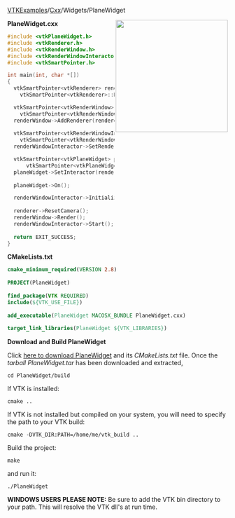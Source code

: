[VTKExamples](/index/)/[Cxx](/Cxx)/Widgets/PlaneWidget

<img align="right" src="https://github.com/lorensen/VTKExamples/blob/gh-pages/Testing/Baseline/Widgets/TestPlaneWidget.png?raw=true" width="256" />

**PlaneWidget.cxx**
```c++
#include <vtkPlaneWidget.h>
#include <vtkRenderer.h>
#include <vtkRenderWindow.h>
#include <vtkRenderWindowInteractor.h>
#include <vtkSmartPointer.h>

int main(int, char *[])
{  
  vtkSmartPointer<vtkRenderer> renderer = 
    vtkSmartPointer<vtkRenderer>::New();

  vtkSmartPointer<vtkRenderWindow> renderWindow = 
    vtkSmartPointer<vtkRenderWindow>::New();
  renderWindow->AddRenderer(renderer);
  
  vtkSmartPointer<vtkRenderWindowInteractor> renderWindowInteractor = 
    vtkSmartPointer<vtkRenderWindowInteractor>::New();
  renderWindowInteractor->SetRenderWindow(renderWindow);

  vtkSmartPointer<vtkPlaneWidget> planeWidget = 
      vtkSmartPointer<vtkPlaneWidget>::New();
  planeWidget->SetInteractor(renderWindowInteractor);
  
  planeWidget->On();

  renderWindowInteractor->Initialize();
  
  renderer->ResetCamera();
  renderWindow->Render();
  renderWindowInteractor->Start();
  
  return EXIT_SUCCESS;
}
```
**CMakeLists.txt**
```cmake
cmake_minimum_required(VERSION 2.8)
 
PROJECT(PlaneWidget)
 
find_package(VTK REQUIRED)
include(${VTK_USE_FILE})
 
add_executable(PlaneWidget MACOSX_BUNDLE PlaneWidget.cxx)
 
target_link_libraries(PlaneWidget ${VTK_LIBRARIES})
```

**Download and Build PlaneWidget**

Click [here to download PlaneWidget](https://github.com/lorensen/VTKWikiExamplesTarballs/raw/master/PlaneWidget.tar) and its *CMakeLists.txt* file.
Once the *tarball PlaneWidget.tar* has been downloaded and extracted,
```
cd PlaneWidget/build 
```
If VTK is installed:
```
cmake ..
```
If VTK is not installed but compiled on your system, you will need to specify the path to your VTK build:
```
cmake -DVTK_DIR:PATH=/home/me/vtk_build ..
```
Build the project:
```
make
```
and run it:
```
./PlaneWidget
```
**WINDOWS USERS PLEASE NOTE:** Be sure to add the VTK bin directory to your path. This will resolve the VTK dll's at run time.


